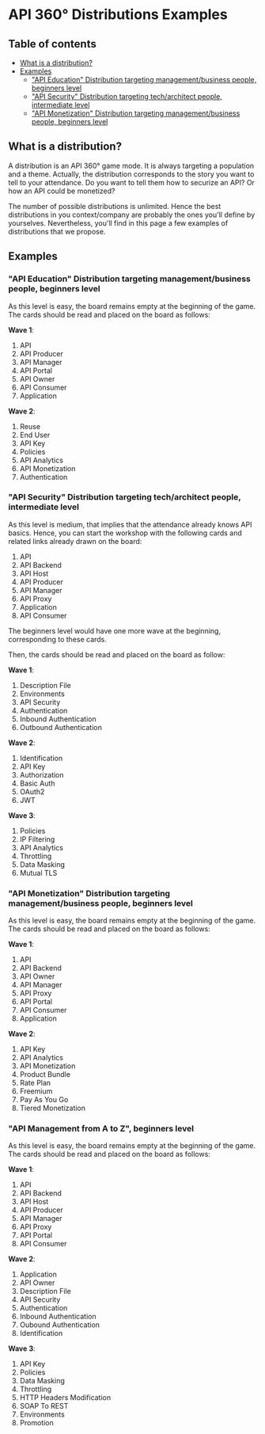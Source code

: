 # API 360° Distributions Examples

## Table of contents
- [What is a distribution?]()
- [Examples]()
  - ["API Education" Distribution targeting management/business people, beginners level]()
  - ["API Security" Distribution targeting tech/architect people, intermediate level]()
  - ["API Monetization" Distribution targeting management/business people, beginners level]()

## What is a distribution?
A distribution is an API 360° game mode. It is always targeting a population and a theme. Actually, the distribution corresponds to the story you want to tell to your attendance. Do you want to tell them how to securize an API? Or how an API could be monetized? 

The number of possible distributions is unlimited. Hence the best distributions in you context/company are probably the ones you'll define by yourselves. Nevertheless, you'll find in this page a few examples of distributions that we propose.

## Examples 

### "API Education" Distribution targeting management/business people, beginners level

As this level is easy, the board remains empty at the beginning of the game.  
The cards should be read and placed on the board as follows:

**Wave 1**:
1. API
2. API Producer
3. API Manager
4. API Portal
5. API Owner
6. API Consumer
7. Application

**Wave 2**:
1. Reuse
2. End User
3. API Key
4. Policies
5. API Analytics
6. API Monetization
7. Authentication 

### "API Security" Distribution targeting tech/architect people, intermediate level

As this level is medium, that implies that the attendance already knows API basics. Hence, you can start the workshop with the following cards and related links already drawn on the board:

1. API
2. API Backend
3. API Host
4. API Producer
5. API Manager
6. API Proxy
7. Application
8. API Consumer

The beginners level would have one more wave at the beginning, corresponding to these cards.

Then, the cards should be read and placed on the board as follow:

**Wave 1**:
1. Description File
2. Environments
3. API Security
4. Authentication
5. Inbound Authentication
6. Outbound Authentication

**Wave 2**:
1. Identification
2. API Key
3. Authorization
4. Basic Auth
5. OAuth2
6. JWT

**Wave 3**:
1. Policies
2. IP Filtering
3. API Analytics
4. Throttling
5. Data Masking
6. Mutual TLS

### "API Monetization" Distribution targeting management/business people, beginners level

As this level is easy, the board remains empty at the beginning of the game. 
The cards should be read and placed on the board as follows:

**Wave 1**:
1. API
2. API Backend
3. API Owner
4. API Manager
5. API Proxy
6. API Portal
7. API Consumer
8. Application

**Wave 2**:
1. API Key
2. API Analytics
3. API Monetization
4. Product Bundle
5. Rate Plan
6. Freemium
7. Pay As You Go
8. Tiered Monetization

### "API Management from A to Z", beginners level

As this level is easy, the board remains empty at the beginning of the game. 
The cards should be read and placed on the board as follows:

**Wave 1**:
1. API
2. API Backend
3. API Host
4. API Producer
5. API Manager
6. API Proxy
7. API Portal
8. API Consumer

**Wave 2**:
1. Application
2. API Owner
3. Description File
4. API Security
5. Authentication
6. Inbound Authentication
7. Oubound Authentication
8. Identification

**Wave 3**:
1. API Key
2. Policies
3. Data Masking
4. Throttling
5. HTTP Headers Modification
6. SOAP To REST
7. Environments
8. Promotion
